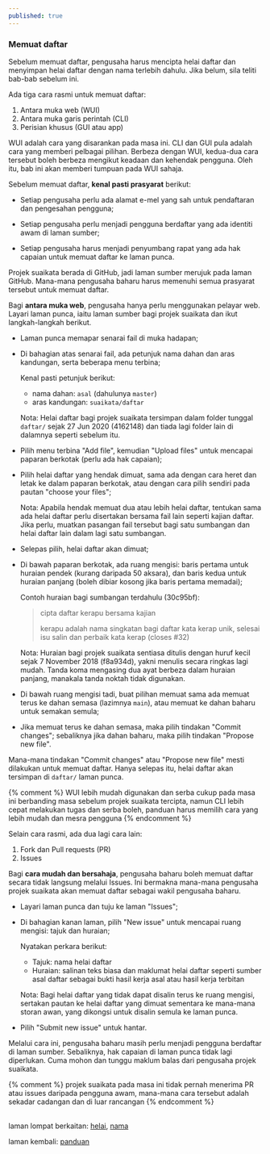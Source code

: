 ```yaml
---
published: true
---
```


### Memuat daftar

Sebelum memuat daftar, pengusaha harus mencipta helai daftar
dan menyimpan helai daftar dengan nama terlebih dahulu. Jika
belum, sila teliti bab-bab sebelum ini.

Ada tiga cara rasmi untuk memuat daftar:

1. Antara muka web (WUI)
2. Antara muka garis perintah (CLI)
3. Perisian khusus (GUI atau app)

WUI adalah cara yang disarankan pada masa ini. CLI dan GUI
pula adalah cara yang memberi pelbagai pilihan. Berbeza
dengan WUI, kedua-dua cara tersebut boleh berbeza mengikut
keadaan dan kehendak pengguna. Oleh itu, bab ini akan
memberi tumpuan pada WUI sahaja.

Sebelum memuat daftar, **kenal pasti prasyarat** berikut:

- Setiap pengusaha perlu ada alamat e-mel yang sah untuk
pendaftaran dan pengesahan pengguna;

- Setiap pengusaha perlu menjadi pengguna berdaftar yang
ada identiti awam di laman sumber;

- Setiap pengusaha harus menjadi penyumbang rapat yang
ada hak capaian untuk memuat daftar ke laman punca.

Projek suaikata berada di GitHub, jadi laman sumber merujuk
pada laman GitHub. Mana-mana pengusaha baharu harus memenuhi
semua prasyarat tersebut untuk memuat daftar.

Bagi **antara muka web**, pengusaha hanya perlu menggunakan
pelayar web. Layari laman punca, iaitu laman sumber bagi
projek suaikata dan ikut langkah-langkah berikut.

- Laman punca memapar senarai fail di muka hadapan;

- Di bahagian atas senarai fail, ada petunjuk nama dahan
dan aras kandungan, serta beberapa menu terbina;

  Kenal pasti petunjuk berikut:

  - nama dahan: `asal` (dahulunya `master`)
  - aras kandungan: `suaikata/daftar`

  Nota: Helai daftar bagi projek suaikata tersimpan dalam
  folder tunggal `daftar/` sejak 27 Jun 2020 (4162148) dan
  tiada lagi folder lain di dalamnya seperti sebelum itu.

- Pilih menu terbina "Add file", kemudian "Upload files"
untuk mencapai paparan berkotak (perlu ada hak capaian);

- Pilih helai daftar yang hendak dimuat, sama ada dengan
cara heret dan letak ke dalam paparan berkotak, atau dengan
cara pilih sendiri pada pautan "choose your files";

  Nota: Apabila hendak memuat dua atau lebih helai daftar,
  tentukan sama ada helai daftar perlu disertakan bersama
  fail lain seperti kajian daftar. Jika perlu, muatkan
  pasangan fail tersebut bagi satu sumbangan dan helai
  daftar lain dalam lagi satu sumbangan.

- Selepas pilih, helai daftar akan dimuat;

- Di bawah paparan berkotak, ada ruang mengisi: baris
pertama untuk huraian pendek (kurang daripada 50 aksara),
dan baris kedua untuk huraian panjang (boleh dibiar kosong
jika baris pertama memadai);

  Contoh huraian bagi sumbangan terdahulu (30c95bf):

  > cipta daftar kerapu bersama kajian
  > 
  > kerapu adalah nama singkatan bagi daftar kata kerap
  > unik, selesai isu salin dan perbaik kata kerap (closes
  > #32)

  Nota: Huraian bagi projek suaikata sentiasa ditulis
  dengan huruf kecil sejak 7 November 2018 (f8a934d), yakni
  menulis secara ringkas lagi mudah. Tanda koma mengasing
  dua ayat berbeza dalam huraian panjang, manakala tanda
  noktah tidak digunakan.

- Di bawah ruang mengisi tadi, buat pilihan memuat sama ada
memuat terus ke dahan semasa (lazimnya `main`), atau memuat
ke dahan baharu untuk semakan semula;

- Jika memuat terus ke dahan semasa, maka pilih tindakan
"Commit changes"; sebaliknya jika dahan baharu, maka pilih
tindakan "Propose new file".

Mana-mana tindakan "Commit changes" atau "Propose new file"
mesti dilakukan untuk memuat daftar. Hanya selepas itu,
helai daftar akan tersimpan di `daftar/` laman punca.

{% comment %}
WUI lebih mudah digunakan dan serba cukup pada masa ini
berbanding masa sebelum projek suaikata tercipta, namun CLI
lebih cepat melakukan tugas dan serba boleh, panduan harus
memilih cara yang lebih mudah dan mesra pengguna
{% endcomment %}

Selain cara rasmi, ada dua lagi cara lain:

1. Fork dan Pull requests (PR)
2. Issues

Bagi **cara mudah dan bersahaja**, pengusaha baharu boleh
memuat daftar secara tidak langsung melalui Issues. Ini
bermakna mana-mana pengusaha projek suaikata akan memuat
daftar sebagai wakil pengusaha baharu.

- Layari laman punca dan tuju ke laman "Issues";

- Di bahagian kanan laman, pilih "New issue" untuk mencapai
ruang mengisi: tajuk dan huraian;

  Nyatakan perkara berikut:

  - Tajuk: nama helai daftar
  - Huraian: salinan teks biasa dan maklumat helai daftar
  seperti sumber asal daftar sebagai bukti hasil kerja asal
  atau hasil kerja terbitan

  Nota: Bagi helai daftar yang tidak dapat disalin terus ke
  ruang mengisi, sertakan pautan ke helai daftar yang dimuat
  sementara ke mana-mana storan awan, yang dikongsi untuk
  disalin semula ke laman punca.

- Pilih "Submit new issue" untuk hantar.

Melalui cara ini, pengusaha baharu masih perlu menjadi
pengguna berdaftar di laman sumber. Sebaliknya, hak capaian
di laman punca tidak lagi diperlukan. Cuma mohon dan tunggu
maklum balas dari pengusaha projek suaikata.

{% comment %}
projek suaikata pada masa ini tidak pernah menerima PR atau
issues daripada pengguna awam, mana-mana cara tersebut
adalah sekadar cadangan dan di luar rancangan
{% endcomment %}

&nbsp;  
laman lompat berkaitan: [helai][1], [nama][2]

laman kembali: [panduan][0]

  [0]: ../index.md
  [1]: helai.md
  [2]: nama.md
